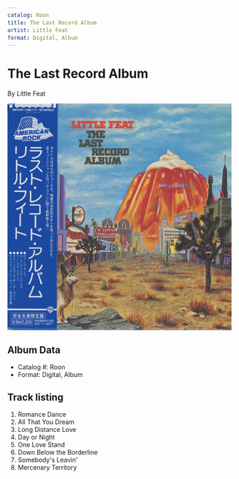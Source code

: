 ```yaml
---
catalog: Roon
title: The Last Record Album
artist: Little Feat
format: Digital, Album
---
```


# The Last Record Album

By Little Feat

![](../../assets/albumcovers/Little_Feat-The_Last_Record_Album.png)

## Album Data

- Catalog #: Roon
- Format: Digital, Album


## Track listing


1. Romance Dance
2. All That You Dream
3. Long Distance Love
4. Day or Night
5. One Love Stand
6. Down Below the Borderline
7. Somebody's Leavin'
8. Mercenary Territory

